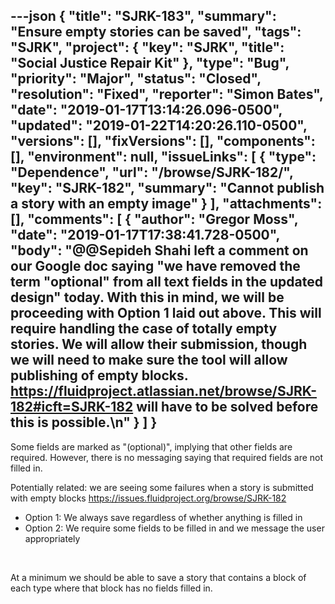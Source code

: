 ---json
{
  "title": "SJRK-183",
  "summary": "Ensure empty stories can be saved",
  "tags": "SJRK",
  "project": {
    "key": "SJRK",
    "title": "Social Justice Repair Kit"
  },
  "type": "Bug",
  "priority": "Major",
  "status": "Closed",
  "resolution": "Fixed",
  "reporter": "Simon Bates",
  "date": "2019-01-17T13:14:26.096-0500",
  "updated": "2019-01-22T14:20:26.110-0500",
  "versions": [],
  "fixVersions": [],
  "components": [],
  "environment": null,
  "issueLinks": [
    {
      "type": "Dependence",
      "url": "/browse/SJRK-182/",
      "key": "SJRK-182",
      "summary": "Cannot publish a story with an empty image"
    }
  ],
  "attachments": [],
  "comments": [
    {
      "author": "Gregor Moss",
      "date": "2019-01-17T17:38:41.728-0500",
      "body": "@@Sepideh Shahi left a comment on our Google doc saying \"we have removed the term \"optional\" from all text fields in the updated design\" today. With this in mind, we will be proceeding with Option 1 laid out above. This will require handling the case of totally empty stories. We will allow their submission, though we will need to make sure the tool will allow publishing of empty blocks. <https://fluidproject.atlassian.net/browse/SJRK-182#icft=SJRK-182> will have to be solved before this is possible.\n"
    }
  ]
}
---
Some fields are marked as "(optional)", implying that other fields are required. However, there is no messaging saying that required fields are not filled in.

Potentially related: we are seeing some failures when a story is submitted with empty blocks <https://issues.fluidproject.org/browse/SJRK-182>

* Option 1: We always save regardless of whether anything is filled in
* Option 2: We require some fields to be filled in and we message the user appropriately

 

At a minimum we should be able to save a story that contains a block of each type where that block has no fields filled in.

 

        